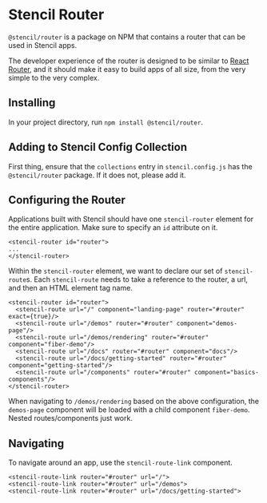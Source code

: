 # Stencil Router

`@stencil/router` is a package on NPM that contains a router that can be used in Stencil apps.

The developer experience of the router is designed to be similar to [React Router](https://reacttraining.com/react-router/), and it should make it easy to build apps of all size, from the very simple to the very complex.

## Installing

In your project directory, run `npm install @stencil/router`.

## Adding to Stencil Config Collection

First thing, ensure that the `collections` entry in `stencil.config.js` has the `@stencil/router` package. If it does not, please add it.

## Configuring the Router

Applications built with Stencil should have one `stencil-router` element for the entire application. Make sure to specify an `id` attribute on it.

```
<stencil-router id="router">
...
</stencil-router>
```

Within the `stencil-router` element, we want to declare our set of `stencil-route`s. Each `stencil-route` needs to take a reference to the router, a url, and then an HTML element tag name.

```
<stencil-router id="router">
  <stencil-route url="/" component="landing-page" router="#router" exact={true}/>
  <stencil-route url="/demos" router="#router" component="demos-page"/>
  <stencil-route url="/demos/rendering" router="#router" component="fiber-demo"/>
  <stencil-route url="/docs" router="#router" component="docs"/>
  <stencil-route url="/docs/getting-started" router="#router" component="getting-started"/>
  <stencil-route url="/components" router="#router" component="basics-components"/>
</stencil-router>
```

When navigating to `/demos/rendering` based on the above configuration, the `demos-page` component will be loaded with a child component `fiber-demo`. Nested routes/components just work.

## Navigating

To navigate around an app, use the `stencil-route-link` component.

```
<stencil-route-link router="#router" url="/">
<stencil-route-link router="#router" url="/demos">
<stencil-route-link router="#router" url="/docs/getting-started">
```
